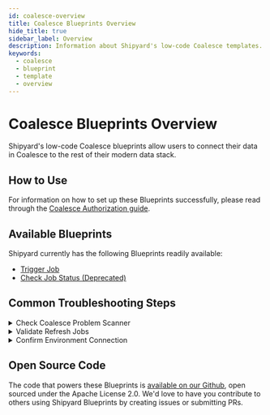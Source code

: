 ```yaml
---
id: coalesce-overview
title: Coalesce Blueprints Overview
hide_title: true
sidebar_label: Overview
description: Information about Shipyard's low-code Coalesce templates.
keywords:
  - coalesce
  - blueprint
  - template
  - overview
---
```


# Coalesce Blueprints Overview

Shipyard's low-code Coalesce blueprints allow users to connect their data in Coalesce to the rest of their modern data
stack.

## How to Use

For information on how to set up these Blueprints successfully, please read through
the [Coalesce Authorization guide](coalesce-authorization.md).

## Available Blueprints

Shipyard currently has the following Blueprints readily available:

- [Trigger Job](coalesce-trigger-job.md)
- [Check Job Status (Deprecated)](coalesce-determine-job-status.md)


## Common Troubleshooting Steps

<details>
    <summary>Check Coalesce Problem Scanner</summary>
    <p>
        Coalesce has a built-in problem scanner that can be used to troubleshoot common issues.<br />
        To access the problem solver, follow these steps:
    </p>
    <ul>
        <li><b>Step 1:</b> Navigate to the Coalesce UI</li>
        <li><b>Step 2:</b> Go to the build page</li>
        <li><b>Step 3:</b> Click the "!" icon:</li>
    </ul>
<a href="https://docs.coalesce.io/docs/problem-scanner">For Coalesce's official documentation on the problem scanner, click here.</a>
</details>
<details>
    <summary>Validate Refresh Jobs</summary>
    <p>If you are having issues with your refresh job running, you should first validate it is able to be run manually. To do this:</p>
    <ul>
        <li><b>Step 1:</b> Go to Coalesce UI</li>
        <li><b>Step 2:</b> Go to the build page</li>
        <li><b>Step 3:</b> Click on "Jobs" on the sidebar</li>
        <li><b>Step 4:</b> Click on the job you are having issues with</li>
        <li><b>Step 5:</b> Click on "Run All" in the top right corner</li>
        <li><b>Step 6:</b> If the job runs successfully, go to the deploy page</li>
        <li><b>Step 7:</b> Scroll to the environment you are having issues with and verify a new refresh job was created</li>
    </ul>
    <p><b>Note:</b> <em>If the job ran successfully, but it is not listed here, it is likely that the job is not configured to run on the environment you are having issues with.</em></p>
</details>

<details>
    <summary>Confirm Environment Connection</summary>
    <p>If you are having issues running your refresh job and are receiving an error associated with your connection or environment ID, you should use Coalesce's built-in connection validation to confirm it is configured correctly.</p>
    <ul>
        <li><b>Step 1:</b> Go to Coalesce UI</li>
        <li><b>Step 2:</b> Go to the deploy page</li>
        <li><b>Step 3:</b> Click on "..." icon next to the environment you wish to verify</li>
        <li><b>Step 4:</b> Click on "Configure Environment"</li>
        <li><b>Step 5:</b> Click on "User Credentials"</li>
        <li><b>Step 6:</b> Click on "Test Connection"</li>
    </ul>
</details>

## Open Source Code

The code that powers these Blueprints
is [available on our Github](https://github.com/shipyardapp/shipyard-blueprints/tree/main/shipyard_blueprints/coalesce),
open sourced under the Apache License 2.0. We'd love to have you contribute to others using Shipyard Blueprints by
creating issues or submitting PRs.
